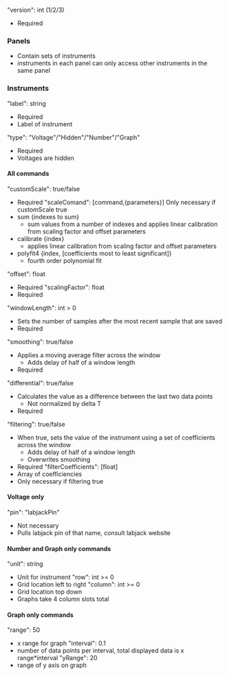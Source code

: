 "version": int (1/2/3)
- Required

### Panels
- Contain sets of instruments
- instruments in each panel can only access other instruments in the same panel 

### Instruments

"label": string
- Required
- Label of instrument

"type": "Voltage"/"Hidden"/"Number"/"Graph"
- Required
- Voltages are hidden

#### All commands
"customScale": true/false
- Required
"scaleComand": \[command,{parameters}\]
Only necessary if customScale true
- sum {indexes to sum}
  - sum values from a number of indexes and applies linear calibration from scaling factor and offset parameters
- calibrate {index}
  - applies linear calibration from scaling factor and offset parameters
- polyfit4 {index, \[coefficients most to least significant\]}
  - fourth order polynomial fit

"offset": float
- Required
"scalingFactor": float
- Required

"windowLength": int > 0
- Sets the number of samples after the most recent sample that are saved
- Required

"smoothing": true/false
- Applies a moving average filter across the window
  - Adds delay of half of a window length
- Required

"differential": true/false
- Calculates the value as a difference between the last two data points
  - Not normalized by delta T
- Required

"filtering": true/false
- When true, sets the value of the instrument using a set of coefficients across the window
  - Adds delay of half of a window length
  - Overwrites smoothing
- Required
"filterCoefficients": \[float\]
- Array of coefficiencies
- Only necessary if filtering true

#### Voltage only
"pin": "labjackPin"
- Not necessary
- Pulls labjack pin of that name, consult labjack website

#### Number and Graph only commands
"unit": string
- Unit for instrument
"row": int >= 0 
- Grid location left to right
"column": int >= 0
- Grid location top down
- Graphs take 4 column slots total

#### Graph only commands
"range": 50
- x range for graph
"interval": 0.1
- number of data points per interval, total displayed data is x range*interval
"yRange": 20
- range of y axis on graph
